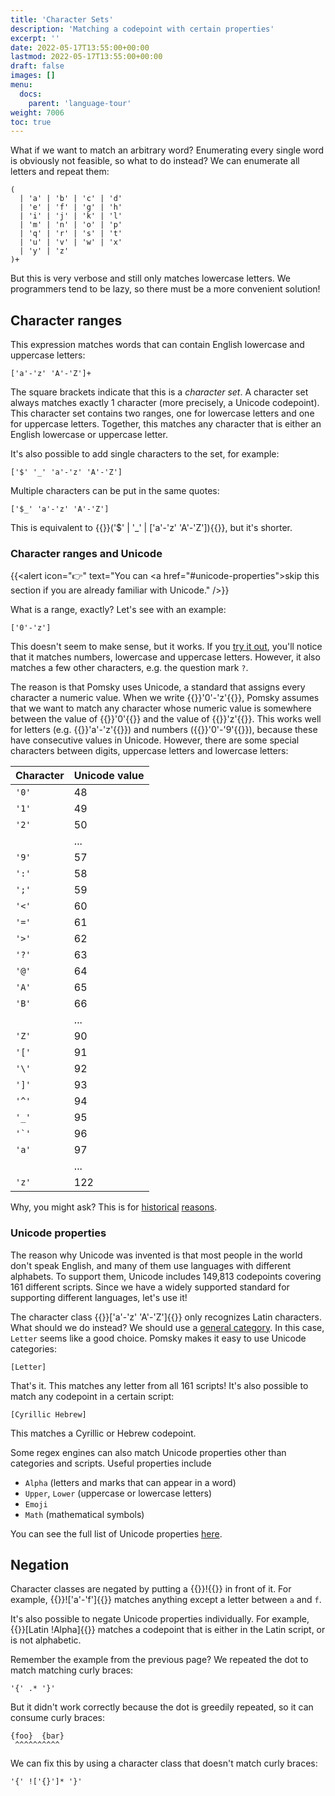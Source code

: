 ```yaml
---
title: 'Character Sets'
description: 'Matching a codepoint with certain properties'
excerpt: ''
date: 2022-05-17T13:55:00+00:00
lastmod: 2022-05-17T13:55:00+00:00
draft: false
images: []
menu:
  docs:
    parent: 'language-tour'
weight: 7006
toc: true
---
```


What if we want to match an arbitrary word? Enumerating every single word is obviously not feasible,
so what to do instead? We can enumerate all letters and repeat them:

```pomsky
(
  | 'a' | 'b' | 'c' | 'd'
  | 'e' | 'f' | 'g' | 'h'
  | 'i' | 'j' | 'k' | 'l'
  | 'm' | 'n' | 'o' | 'p'
  | 'q' | 'r' | 's' | 't'
  | 'u' | 'v' | 'w' | 'x'
  | 'y' | 'z'
)+
```

But this is very verbose and still only matches lowercase letters. We programmers tend to be lazy,
so there must be a more convenient solution!

## Character ranges

This expression matches words that can contain English lowercase and uppercase letters:

```pomsky
['a'-'z' 'A'-'Z']+
```

The square brackets indicate that this is a _character set_. A character set always matches
exactly 1 character (more precisely, a Unicode codepoint). This character set contains two ranges,
one for lowercase letters and one for uppercase letters. Together, this matches any character that
is either an English lowercase or uppercase letter.

It's also possible to add single characters to the set, for example:

```pomsky
['$' '_' 'a'-'z' 'A'-'Z']
```

Multiple characters can be put in the same quotes:

```pomsky
['$_' 'a'-'z' 'A'-'Z']
```

<!-- prettier-ignore -->
This is equivalent to {{<po>}}('$' | '_' | ['a'-'z' 'A'-'Z']){{</po>}}, but it's shorter.

### Character ranges and Unicode

{{<alert icon="👉" text="You can <a href=\"#unicode-properties\">skip this section</a> if you are already familiar with Unicode." />}}

What is a range, exactly? Let's see with an example:

```pomsky
['0'-'z']
```

This doesn't seem to make sense, but it works. If you
[try it out](https://playground.pomsky-lang.org/?text=%5B%270%27-%27z%27%5D), you'll notice that it
matches numbers, lowercase and uppercase letters. However, it also matches a few other characters,
e.g. the question mark `?`.

The reason is that Pomsky uses Unicode, a standard that assigns every character a numeric value.
When we write {{<po>}}'0'-'z'{{</po>}}, Pomsky assumes that we want to match any character
whose numeric value is somewhere between the value of {{<po>}}'0'{{</po>}} and the value
of {{<po>}}'z'{{</po>}}. This works well for letters (e.g. {{<po>}}'a'-'z'{{</po>}})
and numbers ({{<po>}}'0'-'9'{{</po>}}), because these have consecutive values in Unicode.
However, there are some special characters between digits, uppercase letters and lowercase letters:

<div class="small-table">

| Character | Unicode value |
| --------- | ------------- |
| `'0'`     | 48            |
| `'1'`     | 49            |
| `'2'`     | 50            |
|           | ...           |
| `'9'`     | 57            |
| `':'`     | 58            |
| `';'`     | 59            |
| `'<'`     | 60            |
| `'='`     | 61            |
| `'>'`     | 62            |
| `'?'`     | 63            |
| `'@'`     | 64            |
| `'A'`     | 65            |
| `'B'`     | 66            |
|           | ...           |
| `'Z'`     | 90            |
| `'['`     | 91            |
| `'\'`     | 92            |
| `']'`     | 93            |
| `'^'`     | 94            |
| `'_'`     | 95            |
| `` '`' `` | 96            |
| `'a'`     | 97            |
|           | ...           |
| `'z'`     | 122           |

</div>

Why, you might ask? This is for [historical](https://en.wikipedia.org/wiki/ASCII#Overview)
[reasons](https://en.wikipedia.org/wiki/Unicode#History).

### Unicode properties

The reason why Unicode was invented is that most people in the world don't speak English, and many
of them use languages with different alphabets. To support them, Unicode includes 149,813 codepoints
covering 161 different scripts. Since we have a widely supported standard for supporting different
languages, let's use it!

The character class {{<po>}}['a'-'z' 'A'-'Z']{{</po>}} only recognizes Latin characters.
What should we do instead? We should use a
[general category](https://en.wikipedia.org/wiki/Unicode_character_property#General_Category).
In this case, `Letter` seems like a good choice. Pomsky makes it easy to use Unicode categories:

```pomsky
[Letter]
```

That's it. This matches any letter from all 161 scripts! It's also possible to match any codepoint
in a certain script:

```pomsky
[Cyrillic Hebrew]
```

This matches a Cyrillic or Hebrew codepoint.

Some regex engines can also match Unicode properties other than categories and scripts. Useful
properties include

- `Alpha` (letters and marks that can appear in a word)
- `Upper`, `Lower` (uppercase or lowercase letters)
- `Emoji`
- `Math` (mathematical symbols)

You can see the full list of Unicode properties [here](/docs/appendix/unicode-properties).

## Negation

Character classes are negated by putting a {{<po>}}!{{</po>}} in front of it. For example,
{{<po>}}!['a'-'f']{{</po>}} matches anything except a letter between `a` and `f`.

It's also possible to negate Unicode properties individually. For example,
{{<po>}}[Latin !Alpha]{{</po>}} matches a codepoint that is either in the Latin script,
or is not alphabetic.

Remember the example from the previous page? We repeated the dot to match matching curly braces:

```pomsky
'{' .* '}'
```

But it didn't work correctly because the dot is greedily repeated, so it can consume curly braces:

```pomsky
{foo}  {bar}
 ^^^^^^^^^^
```

We can fix this by using a character class that doesn't match curly braces:

```pomsky
'{' !['{}']* '}'
```
